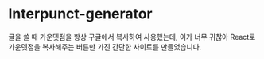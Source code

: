 # Interpunct-generator

글을 쓸 때 가운뎃점을 항상 구글에서 복사하여 사용했는데, 이가 너무 귀찮아 React로 가운뎃점을 복사해주는 버튼만 가진 간단한 사이트를 만들었습니다.
